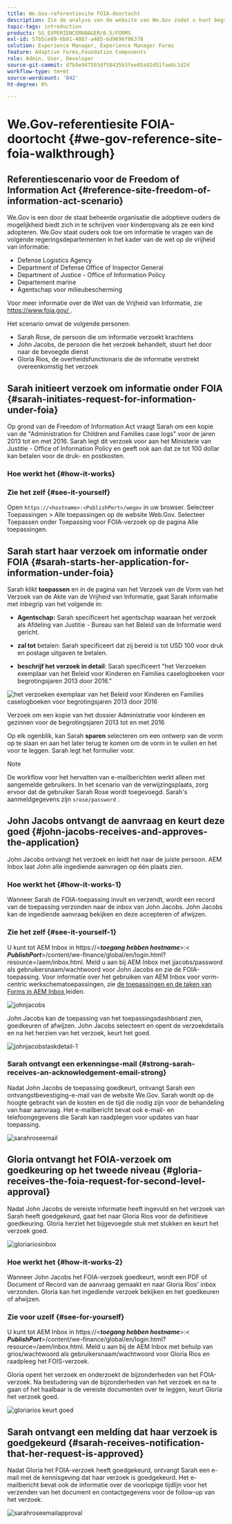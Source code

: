 ```yaml
---
title: We.Gov-referentiesite FOIA-doortocht
description: Zie de analyse van de website van We.Gov zodat u kunt begrijpen hoe AEM Forms regeringen helpt om informatie te ontvangen en uit te geven die door individuen wordt gevraagd op grond van de Freedom of Information Act.
topic-tags: introduction
products: SG_EXPERIENCEMANAGER/6.5/FORMS
exl-id: 57b5ce89-6b01-4087-a485-6d9696f06378
solution: Experience Manager, Experience Manager Forms
feature: Adaptive Forms,Foundation Components
role: Admin, User, Developer
source-git-commit: d7b9e947503df58435b3fee85a92d51fae8c1d2d
workflow-type: tm+mt
source-wordcount: '842'
ht-degree: 0%

---
```


# We.Gov-referentiesite FOIA-doortocht {#we-gov-reference-site-foia-walkthrough}

## Referentiescenario voor de Freedom of Information Act {#reference-site-freedom-of-information-act-scenario}

We.Gov is een door de staat beheerde organisatie die adoptieve ouders de mogelijkheid biedt zich in te schrijven voor kinderopvang als ze een kind adopteren. We.Gov staat ouders ook toe om informatie te vragen van de volgende regeringsdepartementen in het kader van de wet op de vrijheid van informatie:

* Defense Logistics Agency
* Department of Defense Office of Inspector General
* Department of Justice - Office of Information Policy
* Departement marine
* Agentschap voor milieubescherming

Voor meer informatie over de Wet van de Vrijheid van Informatie, zie [ https://www.foia.gov/ ](https://www.foia.gov).

Het scenario omvat de volgende personen:

* Sarah Rose, de persoon die om informatie verzoekt krachtens
* John Jacobs, de persoon die het verzoek behandelt, stuurt het door naar de bevoegde dienst
* Gloria Rios, de overheidsfunctionaris die de informatie verstrekt overeenkomstig het verzoek

## Sarah initieert verzoek om informatie onder FOIA {#sarah-initiates-request-for-information-under-foia}

Op grond van de Freedom of Information Act vraagt Sarah om een kopie van de &quot;Administration for Children and Families case logs&quot; voor de jaren 2013 tot en met 2016. Sarah legt dit verzoek voor aan het Ministerie van Justitie - Office of Information Policy en geeft ook aan dat ze tot 100 dollar kan betalen voor de druk- en postkosten.

### Hoe werkt het {#how-it-works}

### Zie het zelf {#see-it-yourself}

Open `https://<hostname>:<PublishPort>/wegov` in uw browser. Selecteer Toepassingen > Alle toepassingen op de website Web.Gov. Selecteer Toepassen onder Toepassing voor FOIA-verzoek op de pagina Alle toepassingen.

## Sarah start haar verzoek om informatie onder FOIA {#sarah-starts-her-application-for-information-under-foia}

Sarah klikt **toepassen** en in de pagina van het Verzoek van de Vorm van het Verzoek van de Akte van de Vrijheid van Informatie, gaat Sarah informatie met inbegrip van het volgende in:

* **Agentschap:** Sarah specificeert het agentschap waaraan het verzoek als Afdeling van Justitie - Bureau van het Beleid van de Informatie werd gericht.

* **zal tot** betalen: Sarah specificeert dat zij bereid is tot USD 100 voor druk en postage uitgaven te betalen.
* **beschrijf het verzoek in detail**: Sarah specificeert &quot;het Verzoeken exemplaar van het Beleid voor Kinderen en Families caselogboeken voor begrotingsjaren 2013 door 2016.&quot;

![ het verzoeken exemplaar van het Beleid voor Kinderen en Families caselogboeken voor begrotingsjaren 2013 door 2016 ](assets/sarahfiosform.png)

Verzoek om een kopie van het dossier Administratie voor kinderen en gezinnen voor de begrotingsjaren 2013 tot en met 2016

Op elk ogenblik, kan Sarah **sparen** selecteren om een ontwerp van de vorm op te slaan en aan het later terug te komen om de vorm in te vullen en het voor te leggen. Sarah legt het formulier voor.

>[!NOTE]
>
>De workflow voor het hervatten van e-mailberichten werkt alleen met aangemelde gebruikers. In het scenario van de verwijzingsplaats, zorg ervoor dat de gebruiker Sarah Rose wordt toegevoegd. Sarah&#39;s aanmeldgegevens zijn `srose/password` .

## John Jacobs ontvangt de aanvraag en keurt deze goed {#john-jacobs-receives-and-approves-the-application}

John Jacobs ontvangt het verzoek en leidt het naar de juiste persoon. AEM Inbox laat John alle ingediende aanvragen op één plaats zien.

### Hoe werkt het {#how-it-works-1}

Wanneer Sarah de FOIA-toepassing invult en verzendt, wordt een record van de toepassing verzonden naar de inbox van John Jacobs. John Jacobs kan de ingediende aanvraag bekijken en deze accepteren of afwijzen.

### Zie het zelf {#see-it-yourself-1}

U kunt tot AEM Inbox in https://&lt;***toegang hebben hostname***>:&lt; ***PublishPort***>/content/we-finance/global/en/login.html?resource=/aem/inbox.html. Meld u aan bij AEM Inbox met jjacobs/password als gebruikersnaam/wachtwoord voor John Jacobs en zie de FOIA-toepassing. Voor informatie over het gebruiken van AEM Inbox voor vorm-centric werkschematoepassingen, zie [ de toepassingen en de taken van Forms in AEM Inbox ](/help/forms/using/manage-applications-inbox.md) leiden.

![ johnjacobs ](assets/johnjacobs.png)

John Jacobs kan de toepassing van het toepassingsdashboard zien, goedkeuren of afwijzen. John Jacobs selecteert en opent de verzoekdetails en na het herzien van het verzoek, keurt het goed.

![ johnjacobstaskdetail-1 ](assets/johnjacobstaskdetail-1.png)

### <strong> Sarah ontvangt een erkenningse-mail </strong> {#strong-sarah-receives-an-acknowledgement-email-strong}

Nadat John Jacobs de toepassing goedkeurt, ontvangt Sarah een ontvangstbevestiging-e-mail van de website We.Gov. Sarah wordt op de hoogte gebracht van de kosten en de tijd die nodig zijn voor de behandeling van haar aanvraag. Het e-mailbericht bevat ook e-mail- en telefoongegevens die Sarah kan raadplegen voor updates van haar toepassing.

![ sarahroseemail ](assets/sarahroseemail.png)

## Gloria ontvangt het FOIA-verzoek om goedkeuring op het tweede niveau {#gloria-receives-the-foia-request-for-second-level-approval}

Nadat John Jacobs de vereiste informatie heeft ingevuld en het verzoek van Sarah heeft goedgekeurd, gaat het naar Gloria Rios voor de definitieve goedkeuring. Gloria herziet het bijgevoegde stuk met stukken en keurt het verzoek goed.

![ gloriariosinbox ](assets/gloriariosinbox.png)

### Hoe werkt het {#how-it-works-2}

Wanneer John Jacobs het FOIA-verzoek goedkeurt, wordt een PDF of Document of Record van de aanvraag gemaakt en naar Gloria Rios&#39; inbox verzonden. Gloria kan het ingediende verzoek bekijken en het goedkeuren of afwijzen.

### Zie voor uzelf {#see-for-yourself}

U kunt tot AEM Inbox in https://&lt;***toegang hebben hostname***>:&lt; ***PublishPort***>/content/we-finance/global/en/login.html?resource=/aem/inbox.html. Meld u aan bij de AEM Inbox met behulp van grios/wachtwoord als gebruikersnaam/wachtwoord voor Gloria Rios en raadpleeg het FOIS-verzoek.

Gloria opent het verzoek en onderzoekt de bijzonderheden van het FOIA-verzoek. Na bestudering van de bijzonderheden van het verzoek en na te gaan of het haalbaar is de vereiste documenten over te leggen, keurt Gloria het verzoek goed.

![ gloriarios keurt ](assets/gloriariosapproves.png) goed

## Sarah ontvangt een melding dat haar verzoek is goedgekeurd {#sarah-receives-notification-that-her-request-is-approved}

Nadat Gloria het FOIA-verzoek heeft goedgekeurd, ontvangt Sarah een e-mail met de kennisgeving dat haar verzoek is goedgekeurd. Het e-mailbericht bevat ook de informatie over de voorlopige tijdlijn voor het verzenden van het document en contactgegevens voor de follow-up van het verzoek.

![ sarahroseemailapproval ](assets/sarahroseemailapproval.png)
